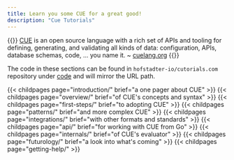 ```yaml
---
title: Learn you some CUE for a great good!
description: "Cue Tutorials"
---
```


{{<lead>}}
[CUE](https://cuelang.org) is an open source language with a rich set of APIs and tooling
for defining, generating, and validating all kinds of data:
configuration, APIs, database schemas, code, … you name it.
 ~ [cuelang.org](https://cuelang.org)
{{</lead>}}

The code in these sections can be found in `hofstadter-io/cutorials.com` repository
under [code](https://github.com/hofstadter-io/cuetorials/tree/main/code) and will mirror the URL path.

{{< childpages page="introduction/" brief="a one pager about CUE" >}}
{{< childpages page="overview/" brief="of CUE's concepts and syntax" >}}
{{< childpages page="first-steps/" brief="to adopting CUE" >}}
{{< childpages page="patterns/" brief="and more complex CUE" >}}
{{< childpages page="integrations/" brief="with other formats and standards" >}}
{{< childpages page="api/" brief="for working with CUE from Go" >}}
{{< childpages page="internals/" brief="of CUE's evaluator" >}}
{{< childpages page="futurology/" brief="a look into what's coming" >}}
{{< childpages page="getting-help/" >}}

